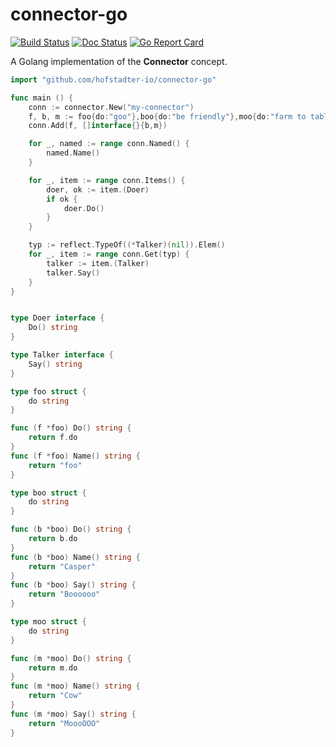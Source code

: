 # connector-go

[![Build Status](https://travis-ci.org/hofstadter-io/connector-go.svg?branch=master)](https://travis-ci.org/hofstadter-io/connector-go)
[![Doc Status](https://godoc.org/github.com/hofstadter-io/connector-go?status.png)](https://godoc.org/github.com/hofstadter-io/connector-go)
[![Go Report Card](https://goreportcard.com/badge/github.com/hofstadter-io/connector-go)](https://goreportcard.com/report/github.com/hofstadter-io/connector-go)


A Golang implementation of the __Connector__ concept.

```go
import "github.com/hofstadter-io/connector-go"

func main () {
    conn := connector.New("my-connector")
    f, b, m := foo{do:"goo"},boo{do:"be friendly"},moo{do:"farm to table"}
    conn.Add(f, []interface{}{b,m})

    for _, named := range conn.Named() {
        named.Name()
    }

    for _, item := range conn.Items() {
        doer, ok := item.(Doer)
        if ok {
            doer.Do()
        }
    }

    typ := reflect.TypeOf((*Talker)(nil)).Elem()
    for _, item := range conn.Get(typ) {
        talker := item.(Talker)
        talker.Say()
    }
}


type Doer interface {
    Do() string
}

type Talker interface {
    Say() string
}

type foo struct {
    do string
}

func (f *foo) Do() string {
    return f.do
}
func (f *foo) Name() string {
    return "foo"
}

type boo struct {
    do string
}

func (b *boo) Do() string {
    return b.do
}
func (b *boo) Name() string {
    return "Casper"
}
func (b *boo) Say() string {
    return "Boooooo"
}

type moo struct {
    do string
}

func (m *moo) Do() string {
    return m.do
}
func (m *moo) Name() string {
    return "Cow"
}
func (m *moo) Say() string {
    return "MoooOOO"
}
```
